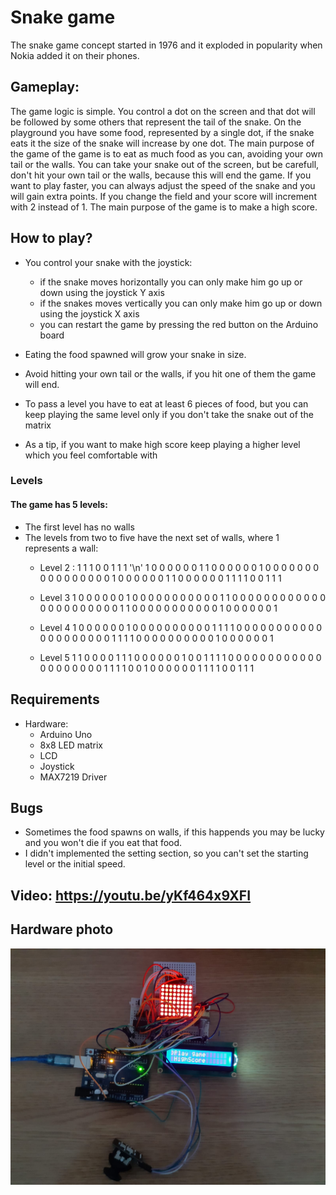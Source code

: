 # Snake game

The snake game concept started in 1976 and it exploded in popularity when Nokia added it on their phones.

## Gameplay:

The game logic is simple. You control a dot on the screen and that dot will be followed by some others that represent the tail of the snake. On the playground you have some food, represented by a single dot, if the snake eats it the size of the snake will increase by one dot. The main purpose of the game of the game is to eat as much food as you can, avoiding your own tail or the walls. You can take your snake out of the screen, but be carefull, don't hit your own tail or the walls, because this will end the game. If you want to play faster, you can always adjust the speed of the snake and you will gain extra points. If you change the field and your score will increment with 2 instead of 1. The main purpose of the game is to make a high score.


## How to play?
* You control your snake with the joystick:
	* if the snake moves horizontally you can only make him go up or down using the joystick Y axis
	* if the snakes moves vertically you can only make him go up or down using the joystick X axis
	* you can restart the game by pressing the red button on the Arduino board
	
* Eating the food spawned will grow your snake in size.

* Avoid hitting your own tail or the walls, if you hit one of them the game will end.
* To pass a level you have to eat at least 6 pieces of food, but you can keep playing the same level only if you don't take the snake out of the matrix
* As a tip, if you want to make high score keep playing a higher level which you feel comfortable with

### Levels
#### The game has 5 levels:
* The first level has no walls
* The levels from two to five have the next set of walls, where 1 represents a wall:
	* Level 2 :
		  1 1 1 0 0 1 1 1 '\n'
		  1 0 0 0 0 0 0 1
		  1 0 0 0 0 0 0 1
		  0 0 0 0 0 0 0 0
		  0 0 0 0 0 0 0 0
		  1 0 0 0 0 0 0 1
		  1 0 0 0 0 0 0 1
		  1 1 1 0 0 1 1 1
		
	* Level 3 
		  1 0 0 0 0 0 0 1
		  0 0 0 0 0 0 0 0
		  0 0 0 1 1 0 0 0
		  0 0 0 0 0 0 0 0
		  0 0 0 0 0 0 0 0
		  0 0 0 1 1 0 0 0
		  0 0 0 0 0 0 0 0
		  1 0 0 0 0 0 0 1
	* Level 4 
		  1 0 0 0 0 0 0 1
		  0 0 0 0 0 0 0 0
		  0 0 1 1 1 1 0 0
		  0 0 0 0 0 0 0 0
		  0 0 0 0 0 0 0 0
		  0 0 1 1 1 1 0 0
		  0 0 0 0 0 0 0 0
		  1 0 0 0 0 0 0 1
	* Level 5 
		  1 1 0 0 0 0 1 1
		  1 0 0 0 0 0 0 1
		  0 0 1 1 1 1 0 0
		  0 0 0 0 0 0 0 0
		  0 0 0 0 0 0 0 0
		  0 0 1 1 1 1 0 0
		  1 0 0 0 0 0 0 1
		  1 1 1 0 0 1 1 1
	


## Requirements
* Hardware:
	* Arduino Uno
	* 8x8 LED matrix
	* LCD
	* Joystick
	* MAX7219 Driver

## Bugs
* Sometimes the food spawns on walls, if this happends you may be lucky and you won't die if you eat that food.
* I didn't implemented the setting section, so you can't set the starting level or the initial speed.

## Video: https://youtu.be/yKf464x9XFI

## Hardware photo
![](Components.jpeg)
